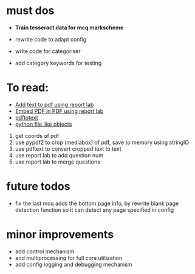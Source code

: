 # must dos

- **Train tesseract data for mcq markscheme**
- rewrite code to adapt config

- write code for categoriser
- add category keywords for testing

# To read:

- [Add text to pdf using report lab](https://stackoverflow.com/questions/1180115/add-text-to-existing-pdf-using-python)
- [Embed PDF in PDF using report lab](https://gist.github.com/marsam/7327216)
- [pdftotext](https://pypi.org/project/pdftotext/)
- [python file like objects](https://dev.to/bluepaperbirds/file-like-objects-in-python-1njf)

1. get coords of pdf
2. use pypdf2 to crop (mediabox) of pdf, save to memory using stringIO
3. use pdftext to convert cropped text to text
4. use report lab to add question num
5. use report lab to merge questions

# future todos

- fix the last mcq adds the bottom page info, by rewrite blank page detection function so it can detect any page specified in config

# minor improvements

- add control mechanism
- and multiprocessing for full core utilization
- add config logging and debugging mechanism

